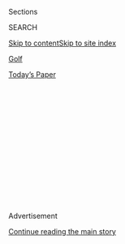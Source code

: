 <div id="app">

<div>

<div>

<div>

<div class="NYTAppHideMasthead css-1q2w90k e1suatyy0">

<div class="section css-ui9rw0 e1suatyy2">

<div class="css-eph4ug er09x8g0">

<div class="css-6n7j50">

</div>

<span class="css-1dv1kvn">Sections</span>

<div class="css-10488qs">

<span class="css-1dv1kvn">SEARCH</span>

</div>

[Skip to content](#site-content)[Skip to site
index](#site-index)

</div>

<div id="masthead-section-label" class="css-1wr3we4 eaxe0e00">

[Golf](https://www.nytimes3xbfgragh.onion/section/sports/golf)

</div>

<div class="css-10698na e1huz5gh0">

</div>

</div>

<div id="masthead-bar-one" class="section hasLinks css-15hmgas e1csuq9d3">

<div class="css-uqyvli e1csuq9d0">

</div>

<div class="css-1uqjmks e1csuq9d1">

</div>

<div class="css-9e9ivx">

[](https://myaccount.nytimes3xbfgragh.onion/auth/login?response_type=cookie&client_id=vi)

</div>

<div class="css-1bvtpon e1csuq9d2">

[Today’s
Paper](https://www.nytimes3xbfgragh.onion/section/todayspaper)

</div>

</div>

</div>

</div>

<div data-aria-hidden="false">

<div id="site-content" data-role="main">

<div>

<div class="css-1aor85t" style="opacity:0.000000001;z-index:-1;visibility:hidden">

<div class="css-1hqnpie">

<div class="css-epjblv">

<span class="css-17xtcya">[Golf](/section/sports/golf)</span><span class="css-x15j1o">|</span><span class="css-fwqvlz">Danielle
Kang Worked Through Her L.P.G.A. Break. It
Shows.</span>

</div>

<div class="css-k008qs">

<div class="css-1iwv8en">

<span class="css-18z7m18"></span>

<div>

</div>

</div>

<span class="css-1n6z4y">https://nyti.ms/3kZ8A0y</span>

<div class="css-1705lsu">

<div class="css-4xjgmj">

<div class="css-4skfbu" data-role="toolbar" data-aria-label="Social Media Share buttons, Save button, and Comments Panel with current comment count" data-testid="share-tools">

  - 
  - 
  - 
  - 
    
    <div class="css-6n7j50">
    
    </div>

  - 
  - 

</div>

</div>

</div>

</div>

</div>

</div>

<div class="css-13pd83m">

</div>

<div id="top-wrapper" class="css-1sy8kpn">

<div id="top-slug" class="css-l9onyx">

Advertisement

</div>

[Continue reading the main
story](#after-top)

<div class="ad top-wrapper" style="text-align:center;height:100%;display:block;min-height:250px">

<div id="top" class="place-ad" data-position="top" data-size-key="top">

</div>

</div>

<div id="after-top">

</div>

</div>

<div>

<div id="sponsor-wrapper" class="css-1hyfx7x">

<div id="sponsor-slug" class="css-19vbshk">

Supported by

</div>

[Continue reading the main
story](#after-sponsor)

<div id="sponsor" class="ad sponsor-wrapper" style="text-align:center;height:100%;display:block">

</div>

<div id="after-sponsor">

</div>

</div>

<div class="css-186x18t">

</div>

<div class="css-1vkm6nb ehdk2mb0">

# Danielle Kang Worked Through Her L.P.G.A. Break. It Shows.

</div>

With two wins since the lockdown, a golfer long known for her promise
appears to be fulfilling it as she arrives at the Women’s British Open.

<div class="css-79elbk" data-testid="photoviewer-wrapper">

<div class="css-z3e15g" data-testid="photoviewer-wrapper-hidden">

</div>

<div class="css-1a48zt4 ehw59r15" data-testid="photoviewer-children">

![<span class="css-16f3y1r e13ogyst0" data-aria-hidden="true">“I’ve got
this time,” Danielle Kang recalled thinking of her pandemic break, “and
I’m going to utilize it as best I can to tune up my
game.”</span><span class="css-cnj6d5 e1z0qqy90" itemprop="copyrightHolder"><span class="css-1ly73wi e1tej78p0">Credit...</span><span><span>Gregory
Shamus/Getty
Images</span></span></span>](https://static01.graylady3jvrrxbe.onion/images/2020/08/19/sports/19kang1/merlin_175522974_204d1167-9253-4280-86fd-d6da7d1cd985-articleLarge.jpg?quality=75&auto=webp&disable=upscale)

</div>

</div>

<div class="css-18e8msd">

<div class="css-vp77d3 epjyd6m0">

<div class="css-1baulvz">

By [<span class="css-1baulvz last-byline" itemprop="name">Karen
Crouse</span>](https://www.nytimes3xbfgragh.onion/by/karen-crouse)

</div>

</div>

  - Aug. 19,
    2020

  - 
    
    <div class="css-4xjgmj">
    
    <div class="css-d8bdto" data-role="toolbar" data-aria-label="Social Media Share buttons, Save button, and Comments Panel with current comment count" data-testid="share-tools">
    
      - 
      - 
      - 
      - 
        
        <div class="css-6n7j50">
        
        </div>
    
      - 
      - 
    
    </div>
    
    </div>

</div>

</div>

<div class="section meteredContent css-1r7ky0e" name="articleBody" itemprop="articleBody">

<div class="css-1fanzo5 StoryBodyCompanionColumn">

<div class="css-53u6y8">

LONDON — The golfer Danielle Kang has a small tattoo on her right index
finger to remind her of her parents’ advice to be herself. “Just be,” it
reads. But those words took on added meaning after the coronavirus
crisis shut down the L.P.G.A. Tour in February, and Kang found herself
atop a receding wave.

At the time the schedule was suspended, Kang, 27, had recorded four
top-three finishes, including a victory, in her previous five starts.
She was No. 4 in the world, as near as she had ever been to the women’s
world No. 1 ranking, a position that had seemed her destiny since she
turned pro at the age of 18, less than five years after taking up the
game.

To be heralded as a budding star while still essentially an apprentice
had created a perception gap that Kang, a two-time [U.S. Women’s
Amateur](https://www.nytimes3xbfgragh.onion/2020/08/09/sports/golf/womens-amateur-gabi-ruffels.html)
champion, had tried to close with impatience. That left the people
around her worried as she entered lockdown. She was always so hard on
herself, they thought. Would the negative thoughts churned by Kang’s
inner dialogue overwhelm her during a pandemic?

Stripped of the peripatetic lifestyle that grounded her, could Kang, a
searcher wrapped in intensity inside a bubble, just be?

</div>

</div>

<div class="css-1fanzo5 StoryBodyCompanionColumn">

<div class="css-53u6y8">

The question hung in the air for five long months, but when the L.P.G.A.
tour resumed recently with two events in Ohio, the answer was clear:
Kang won both events to ascend to No. 2 in the world, within striking
distance of South Korea’s [Jin Young
Ko](https://www.nytimes3xbfgragh.onion/2019/08/29/sports/golf/jin-young-ko-bogey-lpga.html),
who has held the top spot for more than a year, as Kang begins play this
week at the [Women’s British
Open](https://www.nytimes3xbfgragh.onion/2020/07/07/sports/golf/womens-british-open-spectators-lpga.html)
at Royal Troon.

In Las Vegas, where Kang, a native San Franciscan, lives, the [courses
remained
open](https://www.reviewjournal.com/sports/golf/some-locals-upset-golf-courses-stay-open-during-pandemic-2002223/)
during lockdown, she said, and she took full advantage. She worked with
her coach, Butch Harmon, hitting shots with one of her least-favorite
clubs, the 3-wood, until she had complete confidence in it. She also
regularly engaged her boyfriend, Maverick McNealy, a PGA Tour rookie, in
two- and three-hour contests around the green, stoking her competitive
fire and refining her short
game.

</div>

</div>

<div class="css-a7yk8a e73j0it0">

<div class="css-1xdhyk6 erfvjey0">

<span class="css-1ly73wi e1tej78p0">Image</span>

<div class="css-zjzyr8">

<div data-testid="lazyimage-container" style="height:257.77777777777777px">

</div>

</div>

</div>

<span class="css-16f3y1r e13ogyst0" data-aria-hidden="true">Kang picked
up her first win of the year on Aug. 2 at the L.P.G.A. Drive On
Championship in Toledo,
Ohio.</span><span class="css-cnj6d5 e1z0qqy90" itemprop="copyrightHolder"><span class="css-1ly73wi e1tej78p0">Credit...</span><span>Gene
J. Puskar/Associated
Press</span></span>

<div class="css-1xdhyk6 erfvjey0">

<span class="css-1ly73wi e1tej78p0">Image</span>

<div class="css-zjzyr8">

<div data-testid="lazyimage-container" style="height:257.77777777777777px">

</div>

</div>

</div>

<span class="css-16f3y1r e13ogyst0" data-aria-hidden="true">A week later
she celebrated with another trophy after winning the Marathon L.P.G.A.
Classic.</span><span class="css-cnj6d5 e1z0qqy90" itemprop="copyrightHolder"><span class="css-1ly73wi e1tej78p0">Credit...</span><span>Gregory
Shamus/Getty Images</span></span>

</div>

<div class="css-1fanzo5 StoryBodyCompanionColumn">

<div class="css-53u6y8">

“People asked me left and right, ‘Are you bummed you’re not playing when
you were playing so good?’” Kang said in a Zoom interview ahead of last
week’s Ladies Scottish Open. “They asked me, ‘What are you going to do
if you’re not playing good when you come back?’”

It was a case of two negatives — other people’s and hers — equaling a
positive. “I’ve got this time,” she recalled thinking of her pandemic
break, “and I’m going to utilize it as best I can to tune up my game.”

</div>

</div>

<div class="css-1fanzo5 StoryBodyCompanionColumn">

<div class="css-53u6y8">

The hard work allowed Kang to pick up where she left off. Over the past
10 months, Kang’s lowest finish in eight tour starts is a tie for 12th.
She has three victories, one second and two thirds. Last week, she tied
for fifth, one shot out of a four-way playoff, at the Scottish Open.

“She has been doing amazing things,” marveled Collin Morikawa, who won
the P.G.A. Championship two weeks ago. Morikawa, who also lives in Las
Vegas, added, “That’s Tiger-esque type things, almost winning three
times in a row.”

This week, Kang will try to collect her second major title, and sixth
pro victory, at the Women’s British Open.

The player she is chasing in the rankings, Ko, will be conspicuous by
her absence. Ko, who won two of last year’s five women’s majors, has not
made an L.P.G.A. Tour start since the 2019 season-ending Tour
Championship. Ko’s manager [told Golf
Channel.com](https://www.golfchannel.com/news/world-nos-1-and-3-staying-sideline-even-major-lpga-returns)
last month that Ko’s return to the tour — and specifically the events
around the British Open — is up in the air because of her concerns about
Covid-19 containment in the United Kingdom and the United States. For
the time being, Ko is playing on the Korean L.P.G.A. circuit, which
allows her to stay close to her home base in Seoul.

South Korean players have won five of the 12 majors contested since
Kang’s victory in the 2017 Women’s P.G.A. Championship, but global
representation has become the tour’s calling card; players from four
countries have won the seven tournaments contested [in this disjointed
season](https://www.nytimes3xbfgragh.onion/2020/04/29/sports/golf/coronavirus-lpga-tour-golf.html).

Kang, an American of South Korean descent, said she has kept in contact
“with quite a few” of her Korean friends on the tour. The competitor
in her wishes they were all at Royal Troon this week, but she said she
recognizes that the hardships and hazards of traveling abroad during a
pandemic have made playing a moot point for some.

</div>

</div>

<div class="css-79elbk" data-testid="photoviewer-wrapper">

<div class="css-z3e15g" data-testid="photoviewer-wrapper-hidden">

</div>

<div class="css-1a48zt4 ehw59r15" data-testid="photoviewer-children">

![<span class="css-16f3y1r e13ogyst0" data-aria-hidden="true">During the
lockdown, Kang and her boyfriend, Maverick McNealy, a PGA Tour rookie,
held regular two- and three-hour contests around the green to stoke her
competitive fire and refine her short
game.</span><span class="css-cnj6d5 e1z0qqy90" itemprop="copyrightHolder"><span class="css-1ly73wi e1tej78p0">Credit...</span><span>Gene
J. Puskar/Associated
Press</span></span>](https://static01.graylady3jvrrxbe.onion/images/2020/08/19/sports/19kang2/merlin_175243311_5af9fd39-fe6f-471b-b735-a000582728f1-articleLarge.jpg?quality=75&auto=webp&disable=upscale)

</div>

</div>

<div class="css-1fanzo5 StoryBodyCompanionColumn">

<div class="css-53u6y8">

“I do the best I can to understand from everyone’s perspective,” Kang
said.

The delicate ecosystem of sports in the coronavirus age was driven home
last week with the cancellation, because of health concerns and
significant travel restrictions, of the tour’s October stop in Shanghai,
where Kang is the two-time defending champion.

</div>

</div>

<div class="css-1fanzo5 StoryBodyCompanionColumn">

<div class="css-53u6y8">

Kang praised the [virus-prevention
protocols](https://www.nytimes3xbfgragh.onion/2020/05/14/sports/golf/pga-lpga-tour-caddies-coronavirus.html)
in place at the first L.P.G.A. events of the tour’s restart. Of the
Women’s British Open, she said, “As long as it was possible, I was
coming.”

The PGA Tour resumed tournaments a month before the LPGA, allowing Kang
to employ McNealy, 24, as a kind of advance scout for her strange, new
world. She quizzed him about testing protocols. She asked him what he
considered the toughest adjustment returning to tour play after such a
long layoff. He told her to ditch a cart and walk the course during her
practice rounds.

And after his first week back, when he was back to having to hit
approaches at pins that weren’t in the middle of the greens, McNealy
called the greenskeepers at TPC Summerlin, the Las Vegas course where
Kang was preparing, with a favor. “He asked them to tuck all the pins
for me the last few days of my practice,” Kang said.

The gesture was vintage McNealy, she said. “He’s so supportive of the
way I am, as a golfer and as a person,” she added. “That’s the best way
I can put it.”

The same week that Kang won the LPGA Drive One Championship in Toledo,
Ohio, in the L.P.G.A.’s return, McNealy finished seventh at the
Barracuda Championship in Truckee, Calif., which was his sixth
tournament back. When they talked that night, McNealy’s excitement for
Kang’s success was palpable, she said.

“He’s able to put his own dreams aside and be so happy for me,” she
said. “And be happy with me. That’s hard to do, especially when you’re
in the same career.”

</div>

</div>

<div class="css-1fanzo5 StoryBodyCompanionColumn">

<div class="css-53u6y8">

Kang is on the cusp of becoming the third American woman since 2006,
after Cristie Kerr and Stacy Lewis, to occupy the No. 1 spot. That would
fulfill the prediction that her coach, Harmon, made when they began
working together in 2018.

As soon as Kang believed that she was as good as everybody could see
that she was, Harmon told her, watch out world. That should have been
empowering, coming from a teacher who has worked with Tiger Woods, Phil
Mickelson and Dustin Johnson. But Kang still can’t help herself.

“He’ll say something and I’ll say, ‘Are you sure?’” Kang said, laughing.
“And he’ll look at me and say: ‘Am I sure? Listen to me. I know what
good looks like.’”

</div>

</div>

<div>

</div>

</div>

<div>

</div>

<div>

</div>

<div>

</div>

<div>

<div id="bottom-wrapper" class="css-1ede5it">

<div id="bottom-slug" class="css-l9onyx">

Advertisement

</div>

[Continue reading the main
story](#after-bottom)

<div id="bottom" class="ad bottom-wrapper" style="text-align:center;height:100%;display:block;min-height:90px">

</div>

<div id="after-bottom">

</div>

</div>

</div>

</div>

</div>

## Site Index

<div>

</div>

## Site Information Navigation

  - [© <span>2020</span> <span>The New York Times
    Company</span>](https://help.nytimes3xbfgragh.onion/hc/en-us/articles/115014792127-Copyright-notice)

<!-- end list -->

  - [NYTCo](https://www.nytco.com/)
  - [Contact
    Us](https://help.nytimes3xbfgragh.onion/hc/en-us/articles/115015385887-Contact-Us)
  - [Work with us](https://www.nytco.com/careers/)
  - [Advertise](https://nytmediakit.com/)
  - [T Brand Studio](http://www.tbrandstudio.com/)
  - [Your Ad
    Choices](https://www.nytimes3xbfgragh.onion/privacy/cookie-policy#how-do-i-manage-trackers)
  - [Privacy](https://www.nytimes3xbfgragh.onion/privacy)
  - [Terms of
    Service](https://help.nytimes3xbfgragh.onion/hc/en-us/articles/115014893428-Terms-of-service)
  - [Terms of
    Sale](https://help.nytimes3xbfgragh.onion/hc/en-us/articles/115014893968-Terms-of-sale)
  - [Site
    Map](https://spiderbites.nytimes3xbfgragh.onion)
  - [Help](https://help.nytimes3xbfgragh.onion/hc/en-us)
  - [Subscriptions](https://www.nytimes3xbfgragh.onion/subscription?campaignId=37WXW)

</div>

</div>

</div>

</div>
